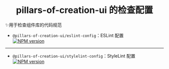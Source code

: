 <h1 align="center">pillars-of-creation-ui 的检查配置</h1>

✨用于检查组件库的代码规范

+ `@pillars-of-creation-ui/eslint-config`：ESLint 配置 <br>
  <a href="https://www.npmjs.com/package/@pillars-of-creation-ui/eslint-config"><img src="https://img.shields.io/npm/v/@pillars-of-creation-ui/eslint-config?color=c95f8b&amp;label=@pillars-of-creation-ui/eslint-config" alt="NPM version"></a></p>

---

+ `@pillars-of-creation-ui/stylelint-config`：StyleLint 配置 <br>
  <a href="https://www.npmjs.com/package/@pillars-of-creation-ui/prettier-config"><img src="https://img.shields.io/npm/v/@pillars-of-creation-ui/prettier-config?color=955AD0&amp;label=@pillars-of-creation-ui/prettier-config" alt="NPM version"></a></p>
